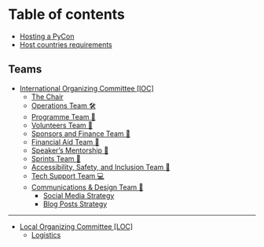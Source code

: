 # Table of contents

* [Hosting a PyCon](README.md)
* [Host countries requirements](host-countries-requirements.md)

## Teams

* [International Organizing Committee \[IOC\]](teams/international-organizing-committee-ioc/README.md)
  * [The Chair](teams/international-organizing-committee-ioc/the-chair.md)
  * [Operations Team 🛠️](teams/international-organizing-committee-ioc/operations-team.md)
  * [Programme Team 🎤](teams/international-organizing-committee-ioc/programme-team.md)
  * [Volunteers Team 👥](teams/international-organizing-committee-ioc/volunteers-team.md)
  * [Sponsors and Finance Team 💸](teams/international-organizing-committee-ioc/sponsors-and-finance-team.md)
  * [Financial Aid Team 💌](teams/international-organizing-committee-ioc/financial-aid-team.md)
  * [Speaker’s Mentorship 🤝](teams/international-organizing-committee-ioc/speakers-mentorship.md)
  * [Sprints Team 🏃](teams/international-organizing-committee-ioc/sprints-team.md)
  * [Accessibility, Safety, and Inclusion Team 🌈](teams/international-organizing-committee-ioc/accessibility-safety-and-inclusion-team.md)
  * [Tech Support Team 💻](teams/international-organizing-committee-ioc/tech-support-team.md)
  * [Communications & Design Team 🎨](teams/international-organizing-committee-ioc/communications-and-design-team/README.md)
    * [Social Media Strategy](teams/international-organizing-committee-ioc/communications-and-design-team/social-media-strategy.md)
    * [Blog Posts Strategy](teams/international-organizing-committee-ioc/communications-and-design-team/blog-posts-strategy.md)

***

* [Local Organizing Committee \[LOC\]](local-organizing-committee-loc/README.md)
  * [Logistics](local-organizing-committee-loc/logistics.md)
